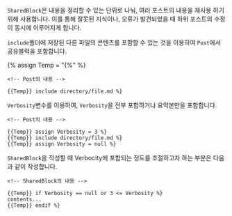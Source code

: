 `SharedBlock`은 내용을 정리할 수 있는 단위로 나눠, 여러 포스트의 내용을 재사용 하기위해 사용합니다. 이를 통해 잘못된 지식이나, 오류가 발견되었을 때 하위 포스트의 수정이 동시에 이루어지게 합니다.

`include`폴더에 저장된 다른 파일의 콘텐츠를 포함할 수 있는 것을 이용히여 `Post`에서 공유블럭을 포함합니다.

{% assign Temp = "{%" %}
```liquid
<!-- Post의 내용 -->

{{Temp}} include directory/file.md %}
```
`Verbosity`변수를 이용하여, `Verbosity`을 전부 포함하거냐 요약본만을 포함합니다.

```liquid
<!-- Post의 내용 -->

{{Temp}} assign Verbosity = 3 %}
{{Temp}} include directory/file.md %}
{{Temp}} assign Verbosity = null %}
```

`SharedBlock`을 작성할 때 Verbocity에 포함되는 정도를 조절하고자 하는 부분은 다음과 같이 작성합니다. 

```liquid
<!-- SharedBlock의 내용 -->

{{Temp}} if Verbosity == null or 3 <= Verbosity %}
contents...
{{Temp}} endif %}
```